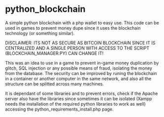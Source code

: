 # python_blockchain
A simple python blockchain with a php wallet to easy use. This code can be used in games to prevent money dupe since it uses the blockchain technology (or something similar).

DISCLAIMER: ITS NOT AS SECURE AS BITCOIN BLOCKCHAIN SINCE IT IS CENTRALIZED AND A SINGLE PERSON WITH ACCESS TO THE SCRIPT (BLOCKCHAIN_MANAGER.PY) CAN CHANGE IT!

This was an idea to use in a game to prevent in-game money duplication by glitch, SQL injection or any possible means of fraud, isolating the money from the database. The security can be improved by runing the blockchain in a container or another computer in the same network, and also all the structure can be splitted across many machines.

It is dependant of some libraries and to prevent errors, check if the Apache server also have the libraries since sometimes it can be isolated (Xampp needs the installation of the required python libraries to work as well) accessing the python_requirements_install.php page.
